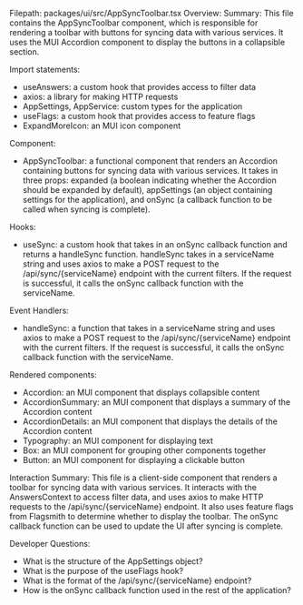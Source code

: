 Filepath: packages/ui/src/AppSyncToolbar.tsx
Overview: Summary:
This file contains the AppSyncToolbar component, which is responsible for rendering a toolbar with buttons for syncing data with various services. It uses the MUI Accordion component to display the buttons in a collapsible section.

Import statements:
- useAnswers: a custom hook that provides access to filter data
- axios: a library for making HTTP requests
- AppSettings, AppService: custom types for the application
- useFlags: a custom hook that provides access to feature flags
- ExpandMoreIcon: an MUI icon component

Component:
- AppSyncToolbar: a functional component that renders an Accordion containing buttons for syncing data with various services. It takes in three props: expanded (a boolean indicating whether the Accordion should be expanded by default), appSettings (an object containing settings for the application), and onSync (a callback function to be called when syncing is complete).

Hooks:
- useSync: a custom hook that takes in an onSync callback function and returns a handleSync function. handleSync takes in a serviceName string and uses axios to make a POST request to the /api/sync/{serviceName} endpoint with the current filters. If the request is successful, it calls the onSync callback function with the serviceName.

Event Handlers:
- handleSync: a function that takes in a serviceName string and uses axios to make a POST request to the /api/sync/{serviceName} endpoint with the current filters. If the request is successful, it calls the onSync callback function with the serviceName.

Rendered components:
- Accordion: an MUI component that displays collapsible content
- AccordionSummary: an MUI component that displays a summary of the Accordion content
- AccordionDetails: an MUI component that displays the details of the Accordion content
- Typography: an MUI component for displaying text
- Box: an MUI component for grouping other components together
- Button: an MUI component for displaying a clickable button

Interaction Summary:
This file is a client-side component that renders a toolbar for syncing data with various services. It interacts with the AnswersContext to access filter data, and uses axios to make HTTP requests to the /api/sync/{serviceName} endpoint. It also uses feature flags from Flagsmith to determine whether to display the toolbar. The onSync callback function can be used to update the UI after syncing is complete.

Developer Questions:
- What is the structure of the AppSettings object?
- What is the purpose of the useFlags hook?
- What is the format of the /api/sync/{serviceName} endpoint?
- How is the onSync callback function used in the rest of the application?

